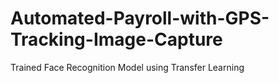 # Automated-Payroll-with-GPS-Tracking-Image-Capture
Trained Face Recognition Model using Transfer Learning
